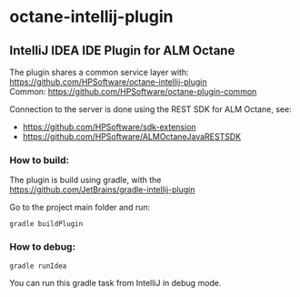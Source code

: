 # octane-intellij-plugin
## IntelliJ IDEA IDE Plugin for ALM Octane

The plugin shares a common service layer with: https://github.com/HPSoftware/octane-intellij-plugin <br>
Common: https://github.com/HPSoftware/octane-plugin-common <br>

Connection to the server is done using the REST SDK for ALM Octane, see: <br>
* https://github.com/HPSoftware/sdk-extension
* https://github.com/HPSoftware/ALMOctaneJavaRESTSDK

### How to build:
The plugin is build using gradle, with the https://github.com/JetBrains/gradle-intellij-plugin

Go to the project main folder and run: 
```
gradle buildPlugin
```

### How to debug: 
```
gradle runIdea
```
You can run this gradle task from IntelliJ in debug mode.
